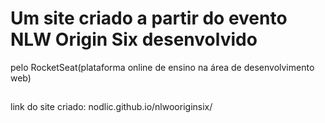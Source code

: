 # Um site criado a partir do evento NLW Origin Six desenvolvido 
pelo RocketSeat(plataforma online de ensino na área de desenvolvimento web)
##
link do site criado: nodlic.github.io/nlwooriginsix/
##

